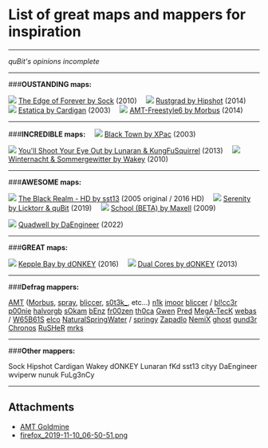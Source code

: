 # List of great maps and mappers for inspiration

---

*quBit's opinions*
*incomplete*

---

###**OUSTANDING maps:**

![](./img/moteof_final2shot01800x600_1705996917_0.jpg)
[The Edge of Forever by Sock](https://lvlworld.com/media/id:2091) (2010)
⠀
![](./img/rustgrad800x600_1705996917_0.jpg)
[Rustgrad by Hipshot](https://lvlworld.com/media/id:2291) (2014)
⠀
![](./img/map-estatica-cardigan-nomusic800x600_1705996917_0.jpg)
[Estatica by Cardigan](https://lvlworld.com/media/id:1555) (2003)
⠀
![](./img/amt-freestyle6_1705996917_0.jpg)
[AMT-Freestyle6 by Morbus](https://ws.q3df.org/map/AMT-Freestyle6/) (2014)

---

###**INCREDIBLE maps:**
⠀
![](./img/x_blacktown_xpaclg_1705996917_0.jpg)
[Black Town by XPac](https://lvlworld.com/media/id:1619) (2003)

![](./img/lun3dm5shot021280x960_1705996917_0.jpg)
[You'll Shoot Your Eye Out by Lunaran & KungFuSquirrel](https://lvlworld.com/media/id:2238) (2013)
⠀
![](./img/19371185591493lg_1705996917_0.jpg)
[Winternacht & Sommergewitter by Wakey](https://lvlworld.com/media/id:1937) (2010)

---

###**AWESOME maps:**

![](./img/map-13black_hd800x600_1705996917_0.jpg)
[The Black Realm - HD by sst13](https://lvlworld.com/media/id:2357) (2005 original / 2016 HD)
⠀
![](./img/dfwc2019-6_1705996917_0.jpg)
[Serenity by Licktorr & quBit](https://ws.q3df.org/map/DFWC2019-6/) (2019)
⠀
![](./img/mxl_school_1705996917_0.jpg)
[School (BETA) by Maxell](https://ws.q3df.org/map/mxl_school/) (2009)

![](./img/quadwell_final800x600_1705996917_0.jpg)
[Quadwell by DaEngineer](https://lvlworld.com/media/id:2466) (2022)

---

###**GREAT maps:**

![](./img/dk_kb_final800x600_1705996917_0.jpg)
[Kepple Bay by dONKEY](https://lvlworld.com/download/id:2348) (2016)
⠀
![](./img/dk_msg4_ctf_entrylg_1705996917_0.jpg)
[Dual Cores by dONKEY](https://lvlworld.com/media/id:2241) (2013)

---

###**Defrag mappers:**

[AMT](https://ws.q3df.org/maps/?map=&au=amt&order=6&page=0&desc=1) ([Morbus](https://ws.q3df.org/maps/?map=&au=Morbus), [spray](https://ws.q3df.org/maps/?map=&au=spray), [bliccer](https://ws.q3df.org/maps/?map=&au=bliccer), [s0t3k_](https://ws.q3df.org/maps/?map=&au=s0t3k_), etc...)
[n1k](https://ws.q3df.org/maps/?map=&au=n1k)
[imoor](https://ws.q3df.org/maps/?map=&au=imoor)
[bliccer](https://ws.q3df.org/maps/?map=&au=blicce) / [bl!cc3r](https://ws.q3df.org/maps/?map=&au=bl!cc3r)
[p00nie](http://ws.q3df.org/maps/?map=&au=p00nie)
[halvorgb](http://ws.q3df.org/maps/?map=&au=halvorgb)
[sOkam](http://ws.q3df.org/maps/?map=&au=sokam)
[bEnz](https://ws.q3df.org/maps/?map=&au=bEnz)
[fr00zen](https://ws.q3df.org/maps/?map=&au=fr00zen)
[th0ca](https://ws.q3df.org/maps/?map=&au=th0ca)
[Gwen](https://ws.q3df.org/maps/?map=&au=Gwen)
[Pred](https://ws.q3df.org/maps/?map=&au=Pred)
[MegA-TecK](https://ws.q3df.org/maps/?map=&au=MegA-TecK)
[webas](https://ws.q3df.org/maps/?map=&au=webas) / [W65B61S](https://ws.q3df.org/maps/?map=&au=W65B61S)
[elco](https://ws.q3df.org/maps/?map=&au=elco)
[NaturalSpringWater](https://ws.q3df.org/maps/?map=&au=NaturalSpringWater) / [springy](https://ws.q3df.org/maps/?map=&au=springy)
[Zapadlo](https://ws.q3df.org/maps/?map=&au=zapadlo)
[NemiX](https://ws.q3df.org/maps/?map=&au=NemiX)
[ghost](https://ws.q3df.org/maps/?map=&au=ghost)
[gund3r](https://ws.q3df.org/maps/?map=&au=gund3r)
[Chronos](https://ws.q3df.org/maps/?map=&au=Chronos)
[RuSHeR](https://ws.q3df.org/maps/?map=&au=RuSHeR)
[mrks](https://ws.q3df.org/maps/?map=&au=mrks)

---

###**Other mappers:**

Sock
Hipshot
Cardigan
Wakey
dONKEY
Lunaran
fKd
sst13
cityy
DaEngineer
wviperw
nunuk
FuLg3nCy


---



## Attachments

- [AMT Goldmine](https://ws.q3df.org/maps/?map=&au=amt&order=6&page=0&desc=1)
- [firefox_2019-11-10_06-50-51.png](https://trello.com/1/cards/5eadf6f34afa114e3ab8ca1b/attachments/5eadf6f34afa114e3ab8ca41/download/firefox_2019-11-10_06-50-51.png)
